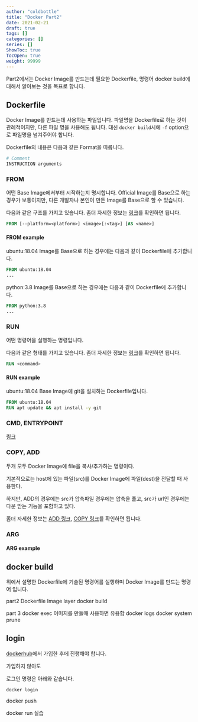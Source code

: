 ```yaml
---
author: "coldbottle"
title: "Docker Part2"
date: 2021-02-21
draft: true
tags: []
categories: []
series: []
ShowToc: true
TocOpen: true
weight: 99999
---
```


Part2에서는 Docker Image를 만드는데 필요한 Dockerfile, 명령어 docker build에 대해서 알아보는 것을 목표로 합니다.

## Dockerfile

Docker Image를 만드는데 사용하는 파일입니다. 파일명을 Dockerfile로 하는 것이 관례적이지만, 다른 파일 명을 사용해도 됩니다.
대신 `docker build`시에 `-f` option으로 파일명을 넘겨주어야 합니다.

Dockerfile의 내용은 다음과 같은 Format을 따릅니다.

```dockerfile
# Comment
INSTRUCTION arguments
```

### FROM

어떤 Base Image에서부터 시작하는지 명시합니다. Official Image를 Base으로 하는 경우가 보통이지만, 다른 개발자나 본인이 만든 Image를 Base으로 할 수 있습니다.

다음과 같은 구조를 가지고 있습니다.
좀더 자세한 정보는 [링크](https://docs.docker.com/engine/reference/builder/#from)를 확인하면 됩니다.

```dockerfile
FROM [--platform=<platform>] <image>[:<tag>] [AS <name>]
```

#### FROM example

ubuntu:18.04 Image를 Base으로 하는 경우에는 다음과 같이 Dockerfile에 추가합니다.

```dockerfile
FROM ubuntu:18.04
...
```

python:3.8 Image를 Base으로 하는 경우에는 다음과 같이 Dockerfile에 추가합니다.

```dockerfile
FROM python:3.8
...
```

### RUN

어떤 명령어을 실행하는 명령입니다.

다음과 같은 형태를 가지고 있습니다.
좀더 자세한 정보는 [링크](https://docs.docker.com/engine/reference/builder/#run)를 확인하면 됩니다.

```dockerfile
RUN <command>
```

#### RUN example

ubuntu:18.04 Base Image에 git을 설치하는 Dockerfile입니다.

```dockerfile
FROM ubuntu:18.04
RUN apt update && apt install -y git
```

### CMD, ENTRYPOINT

[링크](https://docs.docker.com/engine/reference/builder/#understand-how-cmd-and-entrypoint-interact)

### COPY, ADD

두개 모두 Docker Image에 file을 복사/추가하는 명령이다.

기본적으로는 host에 있는 파일(src)를 Docker Image에 파일(dest)을 전달할 때 사용한다.

하지만, ADD의 경우에는 src가 압축파일 경우에는 압축을 풀고,
src가 url인 경우에는 다운 받는 기능을 포함하고 있다.

좀더 자세한 정보는 [ADD 링크](https://docs.docker.com/engine/reference/builder/#add), [COPY 링크](https://docs.docker.com/engine/reference/builder/#copy)를 확인하면 됩니다.

### ARG

#### ARG example

## docker build

위에서 설명한 Dockerfile에 기술된 명령어를 실행하며 Docker Image를 만드는 명령어 입니다.



part2
Dockerfile
Image layer
docker build

part 3
docker exec
이미지를 만들때 사용하면 유용함
docker logs
docker system prune 

## login

[dockerhub](https://hub.docker.com)에서 가입한 후에 진행해야 합니다.

가입하지 않아도 

로그인 명령은 아래와 같습니다.

```shell
docker login
```

docker push

docker run 실습